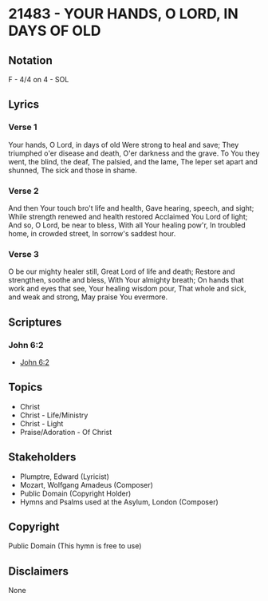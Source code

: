 # 21483 - YOUR HANDS, O LORD, IN DAYS OF OLD

## Notation

F - 4/4 on 4 - SOL

## Lyrics

### Verse 1

Your hands, O Lord, in days of old Were strong to heal and save; They triumphed o'er disease and death, O'er darkness and the grave. To You they went, the blind, the deaf, The palsied, and the lame, The leper set apart and shunned, The sick and those in shame.

### Verse 2

And then Your touch bro't life and health, Gave hearing, speech, and sight; While strength renewed and health restored Acclaimed You Lord of light; And so, O Lord, be near to bless, With all Your healing pow'r, In troubled home, in crowded street, In sorrow's saddest hour.

### Verse 3

O be our mighty healer still, Great Lord of life and death; Restore and strengthen, soothe and bless, With Your almighty breath; On hands that work and eyes that see, Your healing wisdom pour, That whole and sick, and weak and strong, May praise You evermore.


## Scriptures

### John 6:2

- [John 6:2](https://www.biblegateway.com/passage/?search=John%206%3A2)


## Topics

- Christ
- Christ - Life/Ministry
- Christ - Light
- Praise/Adoration - Of Christ

## Stakeholders

- Plumptre, Edward  (Lyricist)
- Mozart, Wolfgang Amadeus (Composer)
- Public Domain (Copyright Holder)
- Hymns and Psalms used at the Asylum, London (Composer)

## Copyright

Public Domain
(This hymn is free to use)

## Disclaimers

None

